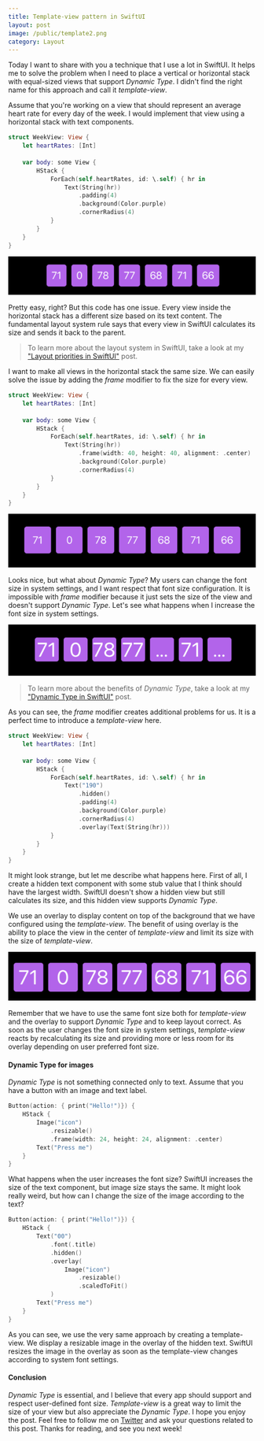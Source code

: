 ```yaml
---
title: Template-view pattern in SwiftUI
layout: post
image: /public/template2.png
category: Layout
---
```


Today I want to share with you a technique that I use a lot in SwiftUI. It helps me to solve the problem when I need to place a vertical or horizontal stack with equal-sized views that support *Dynamic Type*. I didn't find the right name for this approach and call it *template-view*.

Assume that you're working on a view that should represent an average heart rate for every day of the week. I would implement that view using a horizontal stack with text components.

```swift
struct WeekView: View {
    let heartRates: [Int]

    var body: some View {
        HStack {
            ForEach(self.heartRates, id: \.self) { hr in
                Text(String(hr))
                    .padding(4)
                    .background(Color.purple)
                    .cornerRadius(4)
            }
        }
    }
}
```

![template-view](/public/template1.png)

Pretty easy, right? But this code has one issue. Every view inside the horizontal stack has a different size based on its text content. The fundamental layout system rule says that every view in SwiftUI calculates its size and sends it back to the parent.

> To learn more about the layout system in SwiftUI, take a look at my ["Layout priorities in SwiftUI"](/2020/04/15/layout-priorities-in-swiftui/) post.

I want to make all views in the horizontal stack the same size. We can easily solve the issue by adding the *frame* modifier to fix the size for every view.

```swift
struct WeekView: View {
    let heartRates: [Int]

    var body: some View {
        HStack {
            ForEach(self.heartRates, id: \.self) { hr in
                Text(String(hr))
                    .frame(width: 40, height: 40, alignment: .center)
                    .background(Color.purple)
                    .cornerRadius(4)
            }
        }
    }
}
```

![template-view](/public/template2.png)

Looks nice, but what about *Dynamic Type*? My users can change the font size in system settings, and I want respect that font size configuration. It is impossible with *frame* modifier because it just sets the size of the view and doesn't support *Dynamic Type*. Let's see what happens when I increase the font size in system settings.

![template-view](/public/template3.png)

> To learn more about the benefits of *Dynamic Type*, take a look at my ["Dynamic Type in SwiftUI"](/2019/10/09/dynamic-type-in-swiftui/) post.

As you can see, the *frame* modifier creates additional problems for us. It is a perfect time to introduce a *template-view* here.

```swift
struct WeekView: View {
    let heartRates: [Int]

    var body: some View {
        HStack {
            ForEach(self.heartRates, id: \.self) { hr in
                Text("190")
                    .hidden()
                    .padding(4)
                    .background(Color.purple)
                    .cornerRadius(4)
                    .overlay(Text(String(hr)))
            }
        }
    }
}
```

It might look strange, but let me describe what happens here. First of all, I create a hidden text component with some stub value that I think should have the largest width. SwiftUI doesn't show a hidden view but still calculates its size, and this hidden view supports *Dynamic Type*.

We use an overlay to display content on top of the background that we have configured using the *template-view*. The benefit of using overlay is the ability to place the view in the center of *template-view* and limit its size with the size of *template-view*.

![template-view](/public/template4.png)

Remember that we have to use the same font size both for *template-view* and the overlay to support *Dynamic Type* and to keep layout correct. As soon as the user changes the font size in system settings, *template-view* reacts by recalculating its size and providing more or less room for its overlay depending on user preferred font size.

#### Dynamic Type for images
*Dynamic Type* is not something connected only to text. Assume that you have a button with an image and text label.

```swift
Button(action: { print("Hello!")}) {
    HStack {
        Image("icon")
            .resizable()
            .frame(width: 24, height: 24, alignment: .center)
        Text("Press me")
    }
}
```

What happens when the user increases the font size? SwiftUI increases the size of the text component, but image size stays the same. It might look really weird, but how can I change the size of the image according to the text?

```swift
Button(action: { print("Hello!")}) {
    HStack {
        Text("00")
            .font(.title)
            .hidden()
            .overlay(
                Image("icon")
                    .resizable()
                    .scaledToFit()
            )
        Text("Press me")
    }
}
```

As you can see, we use the very same approach by creating a template-view. We display a resizable image in the overlay of the hidden text. SwiftUI resizes the image in the overlay as soon as the template-view changes according to system font settings.

#### Conclusion
*Dynamic Type* is essential, and I believe that every app should support and respect user-defined font size. *Template-view* is a great way to limit the size of your view but also appreciate the *Dynamic Type*. I hope you enjoy the post. Feel free to follow me on [Twitter](https://twitter.com/mecid) and ask your questions related to this post. Thanks for reading, and see you next week!
